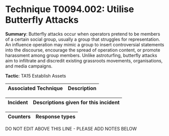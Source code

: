 # Technique T0094.002: Utilise Butterfly Attacks

**Summary**: Butterfly attacks occur when operators pretend to be members of a certain social group, usually a group that struggles for representation. An influence operation may mimic a group to insert controversial statements into the discourse, encourage the spread of operation content, or promote harassment among group members. Unlike astroturfing, butterfly attacks aim to infiltrate and discredit existing grassroots movements, organisations, and media campaigns.

**Tactic**: TA15 Establish Assets


| Associated Technique | Description |
| --------- | ------------------------- |



| Incident | Descriptions given for this incident |
| -------- | -------------------- |



| Counters | Response types |
| -------- | -------------- |


DO NOT EDIT ABOVE THIS LINE - PLEASE ADD NOTES BELOW